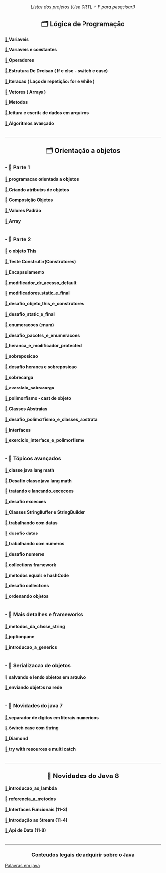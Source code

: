 <body>
<h6 align="center"> Listas dos projetos (Use CRTL + F para pesquisar!) </h6>
<!-- TÓPICO 1 -->
<h2 align="center"> 🗂️ Lógica de Programação </h2>
<div align="left">
  <h4>
      <a
      href="src/com/company/logica_de_programacao/variaveis">
      📂 </a> Variaveis <br> <br>
    <a
      href="src/com/company/logica_de_programacao/variaveis_e_constantes">
      📂 </a> Variaveis e constantes <br> <br>
    <a
      href="src/com/company/logica_de_programacao/operadores">
      📂 </a> Operadores <br><br>
    <a
      href="src/com/company/logica_de_programacao/estrutura_de_decisao">
      📂 </a> Estrutura De Decisao ( If e else - switch e case) <br><br>
    <a href="src/com/company/logica_de_programacao/Iteracao">
      📂 </a> Iteracao ( Laço de repetição: for e while ) <br><br>
    <a href="src/com/company/logica_de_programacao/vetores">
      📂 </a> Vetores ( Arrays ) <br><br>
    <a href="src/com/company/logica_de_programacao/metodos">
      📂 </a> Metodos <br><br>
    <a
      href="src/com/company/logica_de_programacao/leitura_e_escrita_de_dados_em_arquivos">
      📂 </a> leitura e escrita de dados em arquivos <br><br>
    <a
      href="src/com/company/logica_de_programacao/algoritmos_avancado">
      📂 </a> Algoritmos avançado<br><br>
  </h4>
</div>

---
<!-- TÓPICO 2 -->

<h2 align="center"> 🗂️ Orientação a objetos </h2>
<div>
  <h3> - 📁 Parte 1  </h3>
  <div>
    <h4>
    <a
      href="src/com/company/orientacao_a_objetos/programacao_orientada_a_objetos">
      📂 </a> programacao orientada a objetos <br><br>
      <a
  href="src/com/company/orientacao_a_objetos/orientacao_a_objetos_parte1/acessando_atributos_de_objetos/">
        📂 </a> Criando atributos de objetos<br><br>
      <a
        href="src/com/company/orientacao_a_objetos/orientacao_a_objetos_parte1/composicao_objetos/">
        📂 </a> Composição Objetos <br><br>
      <a
        href="src/com/company/orientacao_a_objetos/orientacao_a_objetos_parte1/valores_padrao/">
        📂 </a> Valores Padrão <br><br>
      <a
        href="src/com/company/orientacao_a_objetos/orientacao_a_objetos_parte1/array/">
        📂 </a> Array <br><br>
    </h4>
  </div>

  <div>
    <h3> - 📁 Parte 2 </h3>
    <h4>
      <a
        href="src/com/company/orientacao_a_objetos/orientacao_a_objetos_parte2/o_objeto_this/">
        📂 </a> o objeto This <br><br>
      <a
        href="src/com/company/orientacao_a_objetos/orientacao_a_objetos_parte2/construtores/">
        📂 </a> Teste Construtor(Construtores) <br><br>
      <a
        href="src/com/company/orientacao_a_objetos/orientacao_a_objetos_parte2/encapsulamento_e_modificadores_de_acesso_public_e_private/">
        📂 </a> Encapsulamento <br><br>
      <a
        href="src/com/company/orientacao_a_objetos/orientacao_a_objetos_parte2/modificador_de_acesso_default/">
        📂 </a> modificador_de_acesso_default <br><br>
      <a
        href="src/com/company/orientacao_a_objetos/orientacao_a_objetos_parte2/modificadores_static_e_final/">
        📂 </a> modificadores_static_e_final <br><br>
      <a
        href="src/com/company/orientacao_a_objetos/orientacao_a_objetos_parte2/desafio_objeto_this_e_construtores/">
        📂 </a> desafio_objeto_this_e_construtores <br><br>
      <a
        href="src/com/company/orientacao_a_objetos/orientacao_a_objetos_parte2/desafio_static_e_final_5_11/">
        📂 </a> desafio_static_e_final <br><br>
      <a
        href="src/com/company/orientacao_a_objetos/orientacao_a_objetos_parte2/enumeracoes_5_12/">
        📂 </a> enumeracoes (enum) <br><br>
      <a
        href="src/com/company/orientacao_a_objetos/orientacao_a_objetos_parte2/desafio_pacotes_e_enumeracoes_5_13/">
        📂 </a> desafio_pacotes_e_enumeracoes  <br><br>
      <a
        href="src/com/company/orientacao_a_objetos/orientacao_a_objetos_parte2/heranca_e_modificador_protected_5_14/">
        📂 </a> heranca_e_modificador_protected <br><br>
      <a
        href="src/com/company/orientacao_a_objetos/orientacao_a_objetos_parte2/sobreposicao_5_16/">
        📂 </a> sobreposicao  <br><br>
      <a
        href="src/com/company/orientacao_a_objetos/orientacao_a_objetos_parte2/desafio_heranca_e_sobreposicao_5_17/">
        📂 </a> desafio heranca e sobreposicao  <br><br>
      <a
        href="src/com/company/orientacao_a_objetos/orientacao_a_objetos_parte2/_5_18_sobrecarga/">
        📂 </a> sobrecarga <br><br>
      <a
        href="src/com/company/orientacao_a_objetos/orientacao_a_objetos_parte2/_5_19_exercicio_sobrecarga/">
        📂 </a> exercicio_sobrecarga <br><br>
      <a
        href="src/com/company/orientacao_a_objetos/orientacao_a_objetos_parte2/_5_20_polimorfismo/">
        📂 </a> polimorfismo - cast de objeto <br><br>
      <a
        href="src/com/company/orientacao_a_objetos/orientacao_a_objetos_parte2/_5_21_classes_abstratas/">
        📂 </a> Classes Abstratas <br><br>
      <a
        href="src/com/company/orientacao_a_objetos/orientacao_a_objetos_parte2/_5_21_classes_abstratas/">
        📂 </a> desafio_polimorfismo_e_classes_abstrata <br><br>
      <a
        href="src/com/company/orientacao_a_objetos/orientacao_a_objetos_parte2/_5_23_interfaces/">
        📂 </a> interfaces <br><br>
      <a
        href="src/com/company/orientacao_a_objetos/orientacao_a_objetos_parte2/_5_24_exercicio_interface_e_polimorfismo/desafio/">
        📂 </a> exercicio_interface_e_polimorfismo <br><br>
    </h4>
  </div>

  <div>
    <h3> - 📁 Tópicos avançados </h3>
    <h4>
      <a
        href="src/com/company/orientacao_a_objetos/topicos_avancados/_6_2_classe_java_lang_math/">
        📂 </a> classe java lang math  <br><br>
      <a
        href="src/com/company/orientacao_a_objetos/topicos_avancados/_6_3_desafio_java_lang_math/">
        📂 </a> Desafio classe java lang math <br><br>
      <a
        href="src/com/company/orientacao_a_objetos/topicos_avancados/_6_4_tratando_e_lancando_excecoes/">
        📂 </a> tratando e lancando_excecoes <br><br>
      <a
        href="src/com/company/orientacao_a_objetos/topicos_avancados/_6_5_desafio_excecoes/">
        📂 </a> desafio excecoes <br><br>
      <a
        href="src/com/company/orientacao_a_objetos/topicos_avancados/_6_6_Classes_StringBuffer_e_StringBuilder/">
        📂 </a> Classes StringBuffer e StringBuilder <br><br>
      <a
        href="src/com/company/orientacao_a_objetos/topicos_avancados/_6_7_trabalhando_com_datas/">
        📂 </a> trabalhando com datas <br><br>
      <a
        href="src/com/company/orientacao_a_objetos/topicos_avancados/_6_8_desafio_datas/">
        📂 </a> desafio datas <br><br>
      <a
        href="src/com/company/orientacao_a_objetos/topicos_avancados/_6_9_trabalhando_com_numeros/">
        📂 </a> trabalhando com numeros <br><br>
      <a
        href="src/com/company/orientacao_a_objetos/topicos_avancados/_6_10_desafio_numeros/">
        📂 </a> desafio numeros<br><br>
      <a
        href="src/com/company/orientacao_a_objetos/topicos_avancados/_6_11_collections_framework/">
        📂 </a> collections framework <br><br>
      <a
        href="src/com/company/orientacao_a_objetos/topicos_avancados/_6_12_metodos_equals_e_hashCode/">
        📂 </a> metodos equals e hashCode <br><br>
      <a
        href="src/com/company/orientacao_a_objetos/topicos_avancados/_6_13_desafio_collections/">
        📂 </a> desafio collections <br><br>
      <a
        href="src/com/company/orientacao_a_objetos/topicos_avancados/_6_18_ordenando_objetos/">
        📂 </a> ordenando objetos <br><br>
    </h4>
  </div>

  <div>
    <h3> - 📁 Mais detalhes e frameworks </h3>
    <h4>
      <a
        href="src/com/company/orientacao_a_objetos/mais_detalhes_e_framework/_7_1_metodos_da_classe_string/">
        📂 </a> metodos_da_classe_string <br><br>
      <a
        href="src/com/company/orientacao_a_objetos/mais_detalhes_e_framework/_7_3_joptionpane/">
        📂 </a> joptionpane  <br><br>
      <a
        href="src/com/company/orientacao_a_objetos/mais_detalhes_e_framework/_7_11_introducao_a_generics">
        📁 </a> introducao_a_generics <br><br>
    </h4>
  </div>

  <div>
    <h3> - 📁 Serializacao de objetos</h3>
    <h4>
      <a
        href="src/com/company/orientacao_a_objetos/serializacao_de_objetos/_9_1_salvando_e_lendo_objetos_em_arquivo">
        📂 </a> salvando e lendo objetos em arquivo <br><br>
      <a
        href="src/com/company/orientacao_a_objetos/serializacao_de_objetos/_9_2_enviando_objetos_na_rede">
        📂 </a> enviando objetos na rede <br><br>
    </h4>
  </div>

  <div>
    <h3> - 📁 Novidades do java 7 </h3>
    <h4>
      <a
        href="src/com/company/orientacao_a_objetos/novidades_do_java_7/_10_1_separador_de_digitos_em_literais_numericos">
        📂 </a> separador de digitos em literais numericos <br><br>
      <a
        href="src/com/company/orientacao_a_objetos/novidades_do_java_7/_10_2_switch_case_com_string">
        📂 </a> Switch case com String <br><br>
      <a
        href="src/com/company/orientacao_a_objetos/novidades_do_java_7/_10_3_diamond">
        📂 </a> Diamond <br><br>
      <a
        href="src/com/company/orientacao_a_objetos/novidades_do_java_7/_10_4_try_with_resources_e_multi_catch">
        📂 </a> try with resources e multi catch  <br><br>
    </h4>
  </div>
</div>

---
  <!-- TOPICO 3 -->
  
   <h2 align="center"> 📁 Novidades do Java 8 </h2> 
    <div>
    <h4>
      <a
        href="src/com/company/orientacao_a_objetos/novidades_do_java_8/_11_1_introducao_ao_lambda">
        📂 </a> introducao_ao_lambda <br><br>
      <a
        href="src/com/company/orientacao_a_objetos/novidades_do_java_8/_11_2_referencia_a_metodos">
        📂 </a> referencia_a_metodos <br><br>
   <a href="src/com/company/orientacao_a_objetos_modulo2/_11_3_interfaces_funcionais"> 📂 </a> Interfaces Funcionais (11-3)<br><br>
      <a href="src/com/company/orientacao_a_objetos_modulo2/_11_4_introducao_ao_stream"> 📂 </a> Introdução ao Stream (11-4)<br><br>
      <a href="src/com/company/orientacao_a_objetos_modulo2/_11_8_api_de_Data"> 📂 </a> Api de Data (11-8)<br><br> 
    </h4>
  </div>
<hr>
<div>
<h3 align="center"> Conteudos legais de adquirir sobre o Java </h3>

[Palavras em java](https://www.devmedia.com.br/o-que-significa-cada-palavra-reservada/8320#:~:text=%C2%B7%20this%3A%20Vari%C3%A1vel%20de%20refer%C3%AAncia%20que,de%20retorno%20para%20o%20m%C3%A9todo./)


</div>
</body>

    
    

